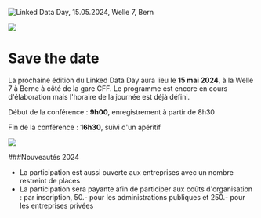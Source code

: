 ![Linked Data Day, 15.05.2024, Welle 7, Bern](/static-assets/img/linked-data-day-2024-fr.png)

![   ](/static-assets/img/white-space-2.jpg)

# Save the date

La prochaine édition du Linked Data Day aura lieu le **15 mai 2024**, à la Welle 7 à Berne à côté de la gare CFF. Le programme est encore en cours d'élaboration mais l'horaire de la journée est déjà défini.

Début de la conférence : **9h00**, enregistrement à partir de 8h30

Fin de la conférence : **16h30**, suivi d'un apéritif

![   ](/static-assets/img/white-space-2.jpg)

###Nouveautés 2024

* La participation est aussi ouverte aux entreprises avec un nombre restreint de places
* La participation sera payante afin de participer aux coûts d'organisation : par inscription, 50.- pour les administrations publiques et 250.- pour les entreprises privées
